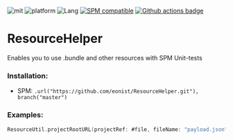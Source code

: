 ![mit](https://img.shields.io/badge/License-MIT-brightgreen.svg)
![platform](https://img.shields.io/badge/Platform-macOS/iOS-blue.svg)
![Lang](https://img.shields.io/badge/Language-Swift%205.12-orange.svg)
[![SPM compatible](https://img.shields.io/badge/SPM-compatible-4BC51D.svg?style=flat)](https://github.com/apple/swift)
[![Github actions badge](https://badgen.net/github/checks/eonist/ResourceHelper?icon=github&label=Builds)](https://github.com/eonist/ResourceHelper/actions)

# ResourceHelper
Enables you to use .bundle and other resources with SPM Unit-tests

### Installation:
- SPM: `.url("https://github.com/eonist/ResourceHelper.git"), branch("master")`

### Examples:

```swift
ResourceUtil.projectRootURL(projectRef: #file, fileName: "payload.json").path // /Users/John/Documents/AwesomeApp/payload.json
```

